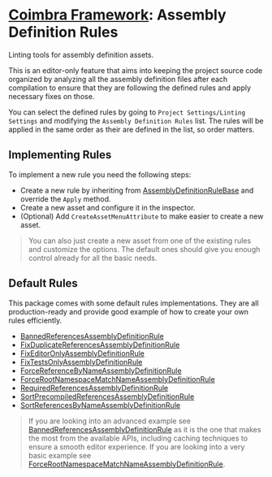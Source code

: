 # [Coimbra Framework](Index.md): Assembly Definition Rules

Linting tools for assembly definition assets.

This is an editor-only feature that aims into keeping the project source code organized by analyzing all the assembly definition files after each compilation to ensure that they are following the defined rules and apply necessary fixes on those.

You can select the defined rules by going to `Project Settings/Linting Settings` and modifying the `Assembly Definition Rules` list. The rules will be applied in the same order as their are defined in the list, so order matters.

## Implementing Rules

To implement a new rule you need the following steps:

- Create a new rule by inheriting from [AssemblyDefinitionRuleBase](../Coimbra.Editor.Linting/AssemblyDefinitionRuleBase.cs) and override the `Apply` method.
- Create a new asset and configure it in the inspector.
- (Optional) Add `CreateAssetMenuAttribute` to make easier to create a new asset.

> You can also just create a new asset from one of the existing rules and customize the options. The default ones should give you enough control already for all the basic needs.

## Default Rules

This package comes with some default rules implementations. They are all production-ready and provide good example of how to create your own rules efficiently.

- [BannedReferencesAssemblyDefinitionRule]
- [FixDuplicateReferencesAssemblyDefinitionRule](../Coimbra.Editor.Linting/AssemblyDefinitionRules/FixDuplicateReferencesAssemblyDefinitionRule.cs)
- [FixEditorOnlyAssemblyDefinitionRule](../Coimbra.Editor.Linting/AssemblyDefinitionRules/FixEditorOnlyAssemblyDefinitionRule.cs)
- [FixTestsOnlyAssemblyDefinitionRule](../Coimbra.Editor.Linting/AssemblyDefinitionRules/FixTestsOnlyAssemblyDefinitionRule.cs)
- [ForceReferenceByNameAssemblyDefinitionRule](../Coimbra.Editor.Linting/AssemblyDefinitionRules/ForceReferenceByNameAssemblyDefinitionRule.cs)
- [ForceRootNamespaceMatchNameAssemblyDefinitionRule]
- [RequiredReferencesAssemblyDefinitionRule](../Coimbra.Editor.Linting/AssemblyDefinitionRules/RequiredReferencesAssemblyDefinitionRule.cs)
- [SortPrecompiledReferencesAssemblyDefinitionRule](../Coimbra.Editor.Linting/AssemblyDefinitionRules/SortPrecompiledReferencesAssemblyDefinitionRule.cs)
- [SortReferencesByNameAssemblyDefinitionRule](../Coimbra.Editor.Linting/AssemblyDefinitionRules/SortReferencesByNameAssemblyDefinitionRule.cs)

> If you are looking into an advanced example see [BannedReferencesAssemblyDefinitionRule] as it is the one that makes the most from the available APIs, including caching techniques to ensure a smooth editor experience. If you are looking into a very basic example see [ForceRootNamespaceMatchNameAssemblyDefinitionRule].

[BannedReferencesAssemblyDefinitionRule]:<../Coimbra.Editor.Linting/AssemblyDefinitionRules/BannedReferencesAssemblyDefinitionRule.cs>
[ForceRootNamespaceMatchNameAssemblyDefinitionRule]:<../Coimbra.Editor.Linting/AssemblyDefinitionRules/ForceRootNamespaceMatchNameAssemblyDefinitionRule.cs>
